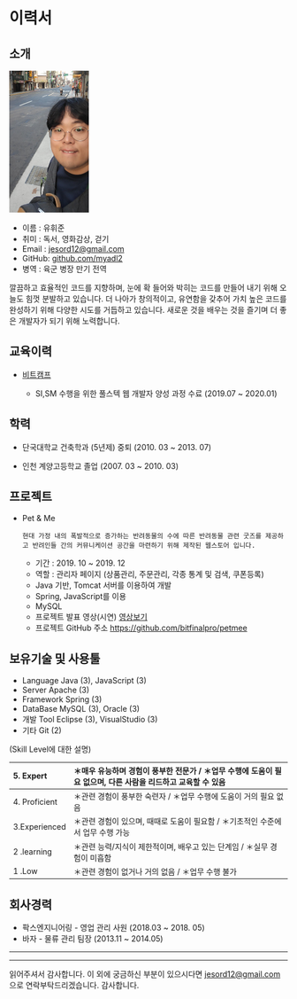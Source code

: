 # 이력서



##  소개

<img src="./image/20180529_062022.jpg" alt="프로필" style="zoom:25%;" />



- 이름 : 유휘준
- 취미 : 독서, 영화감상, 걷기
- Email : jesord12@gmail.com
- GitHub: [github.com/myadl2](https://github.com/myadl2)
- 병역 : 육군 병장 만기 전역

 깔끔하고 효율적인 코드를 지향하며, 눈에 확 들어와 박히는 코드를 만들어 내기 위해 오늘도 힘껏 분발하고 있습니다. 더 나아가 창의적이고, 유연함을 갖추어 가치 높은 코드를 완성하기 위해 다양한 시도를 거듭하고 있습니다. 새로운 것을 배우는 것을 즐기며 더 좋은 개발자가 되기 위해 노력합니다.

### 

## 교육이력



- [비트캠프](https://bitcamp.co.kr/)

  - SI,SM 수행을 위한 풀스텍 웹 개발자 양성 과정 수료 (2019.07 ~ 2020.01)

    

## 학력



- 단국대학교 건축학과 (5년제) 중퇴 (2010. 03 ~ 2013. 07)

- 인천 계양고등학교 졸업 (2007. 03 ~ 2010. 03)

  

## 프로젝트



- Pet & Me

  `현대 가정 내의 폭발적으로 증가하는 반려동물의 수에 따른 반려동물 관련 굿즈를 제공하고 반려인들 간의 커뮤니케이션 공간을 마련하기 위해 제작된 웹스토어 입니다.`

  - 기간 : 2019. 10 ~ 2019. 12
  - 역할 : 관리자 페이지 (상품관리, 주문관리, 각종 통계 및 검색, 쿠폰등록)
  - Java 기반, Tomcat 서버를 이용하여 개발
  - Spring, JavaScript를 이용
  - MySQL
  - 프로젝트 발표 영상(시연)  [영상보기](https://www.youtube.com/watch?v=tAhTUO_Y8SI)
  - 프로젝트 GitHub 주소 https://github.com/bitfinalpro/petmee



## 보유기술 및 사용툴

- Language		Java (3), JavaScript (3)
- Server              Apache (3)
- Framework     Spring (3)
- DataBase        MySQL (3), Oracle (3)
- 개발 Tool         Eclipse (3), VisualStudio (3)
- 기타                 Git (2)

(Skill Level에 대한 설명)

| 5. Expert     | ＊매우 유능하며 경험이 풍부한 전문가  / ＊업무 수행에 도움이 필요 없으며, 다른 사람을     리드하고 교육할 수 있음 |
| :------------ | :----------------------------------------------------------- |
| 4. Proficient | ＊관련 경험이 풍부한 숙련자 /  ＊업무 수행에 도움이 거의 필요 없음 |
| 3.Experienced | ＊관련 경험이 있으며, 때때로 도움이  필요함 / ＊기초적인 수준에서 업무 수행 가능 |
| 2 .learning   | ＊관련 능력/지식이 제한적이며,  배우고 있는 단계임 / ＊실무 경험이 미흡함 |
| 1 .Low        | ＊관련 경험이 없거나 거의 없음  / ＊업무 수행 불가           |



## 회사경력



- 팍스엔지니어링 - 영업 관리 사원 (2018.03 ~ 2018. 05)
- 바자 - 물류 관리 팀장 (2013.11 ~ 2014.05)



--------------------------------------------------------------------------------------------------

---------------------------------------------------------------------

  읽어주셔서 감사합니다. 이 외에 궁금하신 부분이 있으시다면  jesord12@gmail.com 으로 연락부탁드리겠습니다. 감사합니다.